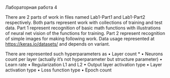 Лабораторная работа 4

There are 2 parts of work in files named Lab1-Part1 and Lab1-Part2 respectively. Both parts represent work with collections of training and test data. 
Part 1 represent recognition of basic math functions with illustrations of neural net vision of the functions for training.
Part 2 represent recognition of simple images for making following work.
Data usage represented at https://keras.io/datasets/ and depends on variant.


There are represented such hyperparameters as 
•	Layer count *
•	Neurons count per layer (actually it’s not hyperparameter but structure parameter)
•	Learn rate
•	Regularization L1 and L2
•	Output layer activation type
•	Layer activation type 
•	Loss function type
•	Epoch count
